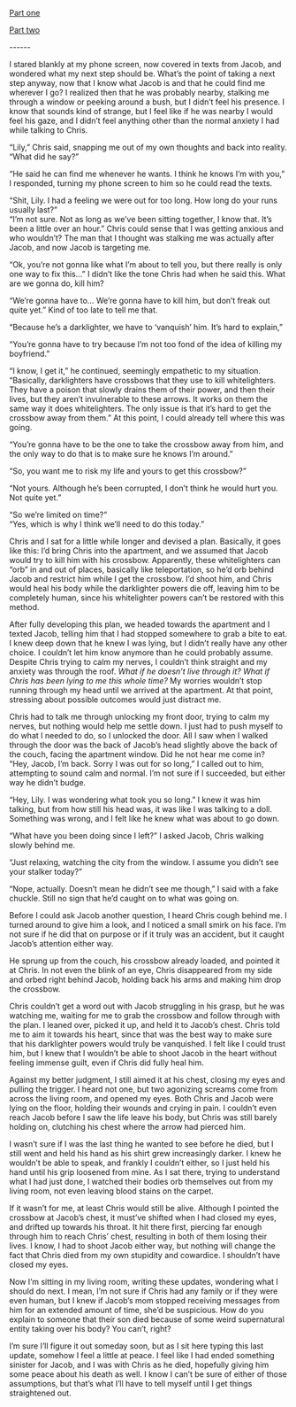 [Part one](https://www.reddit.com/r/nosleep/comments/y1vlcq/ive_had_a_stalker_for_two_months_he_just_told_me/)

[Part two](https://www.reddit.com/r/nosleep/comments/y2rbf4/ive_had_a_stalker_for_two_months_he_just_told_me/)

\------

I stared blankly at my phone screen, now covered in texts from Jacob, and wondered what my next step should be. What’s the point of taking a next step anyway, now that I know what Jacob is and that he could find me wherever I go? I realized then that he was probably nearby, stalking me through a window or peeking around a bush, but I didn’t feel his presence. I know that sounds kind of strange, but I feel like if he was nearby I would feel his gaze, and I didn’t feel anything other than the normal anxiety I had while talking to Chris. 

“Lily,” Chris said, snapping me out of my own thoughts and back into reality. “What did he say?”

“He said he can find me whenever he wants. I think he knows I’m with you,” I responded, turning my phone screen to him so he could read the texts. 

“Shit, Lily. I had a feeling we were out for too long. How long do your runs usually last?”  
“I’m not sure. Not as long as we’ve been sitting together, I know that. It’s been a little over an hour.” Chris could sense that I was getting anxious and who wouldn’t? The man that I thought was stalking me was actually after Jacob, and now Jacob is targeting me.

“Ok, you’re not gonna like what I’m about to tell you, but there really is only one way to fix this…” I didn’t like the tone Chris had when he said this. What are we gonna do, kill him?

“We’re gonna have to… We’re gonna have to kill him, but don’t freak out quite yet.” Kind of too late to tell me that. 

“Because he’s a darklighter, we have to ‘vanquish’ him. It’s hard to explain,” 

“You’re gonna have to try because I’m not too fond of the idea of killing my boyfriend.”

“I know, I get it,” he continued, seemingly empathetic to my situation. “Basically, darklighters have crossbows that they use to kill whitelighters. They have a poison that slowly drains them of their power, and then their lives, but they aren’t invulnerable to these arrows. It works on them the same way it does whitelighters. The only issue is that it’s hard to get the crossbow away from them.” At this point, I could already tell where this was going.

“You’re gonna have to be the one to take the crossbow away from him, and the only way to do that is to make sure he knows I’m around.”

“So, you want me to risk my life and yours to get this crossbow?”

“Not yours. Although he’s been corrupted, I don’t think he would hurt you. Not quite yet.” 

“So we’re limited on time?”  
“Yes, which is why I think we’ll need to do this today.”

Chris and I sat for a little while longer and devised a plan. Basically, it goes like this: I’d bring Chris into the apartment, and we assumed that Jacob would try to kill him with his crossbow. Apparently, these whitelighters can “orb” in and out of places, basically like teleportation, so he’d orb behind Jacob and restrict him while I get the crossbow. I’d shoot him, and Chris would heal his body while the darklighter powers die off, leaving him to be completely human, since his whitelighter powers can’t be restored with this method. 

After fully developing this plan, we headed towards the apartment and I texted Jacob, telling him that I had stopped somewhere to grab a bite to eat. I knew deep down that he knew I was lying, but I didn’t really have any other choice. I couldn’t let him know anymore than he could probably assume. Despite Chris trying to calm my nerves, I couldn’t think straight and my anxiety was through the roof. *What if he doesn’t live through it? What if Chris has been lying to me this whole time?* My worries wouldn’t stop running through my head until we arrived at the apartment. At that point, stressing about possible outcomes would just distract me. 

Chris had to talk me through unlocking my front door, trying to calm my nerves, but nothing would help me settle down. I just had to push myself to do what I needed to do, so I unlocked the door. All I saw when I walked through the door was the back of Jacob’s head slightly above the back of the couch, facing the apartment window. Did he not hear me come in?  
“Hey, Jacob, I’m back. Sorry I was out for so long,” I called out to him, attempting to sound calm and normal. I’m not sure if I succeeded, but either way he didn’t budge.

“Hey, Lily. I was wondering what took you so long.” I knew it was him talking, but from how still his head was, it was like I was talking to a doll. Something was wrong, and I felt like he knew what was about to go down.

“What have you been doing since I left?” I asked Jacob, Chris walking slowly behind me. 

“Just relaxing, watching the city from the window. I assume you didn’t see your stalker today?”  


“Nope, actually. Doesn’t mean he didn’t see me though,” I said with a fake chuckle. Still no sign that he’d caught on to what was going on.

Before I could ask Jacob another question, I heard Chris cough behind me. I turned around to give him a look, and I noticed a small smirk on his face. I’m not sure if he did that on purpose or if it truly was an accident, but it caught Jacob’s attention either way.

He sprung up from the couch, his crossbow already loaded, and pointed it at Chris. In not even the blink of an eye, Chris disappeared from my side and orbed right behind Jacob, holding back his arms and making him drop the crossbow. 

Chris couldn’t get a word out with Jacob struggling in his grasp, but he was watching me, waiting for me to grab the crossbow and follow through with the plan. I leaned over, picked it up, and held it to Jacob’s chest. Chris told me to aim it towards his heart, since that was the best way to make sure that his darklighter powers would truly be vanquished. I felt like I could trust him, but I knew that I wouldn’t be able to shoot Jacob in the heart without feeling immense guilt, even if Chris did fully heal him. 

Against my better judgment, I still aimed it at his chest, closing my eyes and pulling the trigger. I heard not one, but two agonizing screams come from across the living room, and opened my eyes. Both Chris and Jacob were lying on the floor, holding their wounds and crying in pain. I couldn’t even reach Jacob before I saw the life leave his body, but Chris was still barely holding on, clutching his chest where the arrow had pierced him. 

I wasn’t sure if I was the last thing he wanted to see before he died, but I still went and held his hand as his shirt grew increasingly darker. I knew he wouldn’t be able to speak, and frankly I couldn’t either, so I just held his hand until his grip loosened from mine. As I sat there, trying to understand what I had just done, I watched their bodies orb themselves out from my living room, not even leaving blood stains on the carpet. 

If it wasn’t for me, at least Chris would still be alive. Although I pointed the crossbow at Jacob’s chest, it must’ve shifted when I had closed my eyes, and drifted up towards his throat. It hit there first, piercing far enough through him to reach Chris’ chest, resulting in both of them losing their lives. I know, I had to shoot Jacob either way, but nothing will change the fact that Chris died from my own stupidity and cowardice. I shouldn’t have closed my eyes. 

Now I’m sitting in my living room, writing these updates, wondering what I should do next. I mean, I’m not sure if Chris had any family or if they were even human, but I knew if Jacob’s mom stopped receiving messages from him for an extended amount of time, she’d be suspicious. How do you explain to someone that their son died because of some weird supernatural entity taking over his body? You can’t, right? 

I’m sure I’ll figure it out someday soon, but as I sit here typing this last update, somehow I feel a little at peace. I feel like I had ended something sinister for Jacob, and I was with Chris as he died, hopefully giving him some peace about his death as well. I know I can’t be sure of either of those assumptions, but that’s what I’ll have to tell myself until I get things straightened out.
